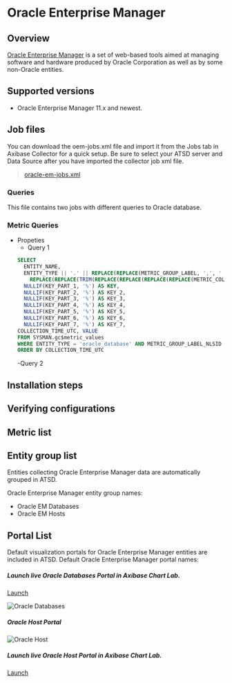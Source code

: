 # Oracle Enterprise Manager
## Overview
[Oracle Enterprise
Manager](http://www.oracle.com/us/products/enterprise-manager/index.html "Oracle Enterprise Manager") is
a set of web-based tools aimed at managing software and hardware
produced by Oracle Corporation as well as by some non-Oracle entities.

## Supported versions

- Oracle Enterprise Manager 11.x and newest.

## Job files

You can download the oem-jobs.xml file and import it from the Jobs tab in Axibase Collector for a quick setup. Be sure to select your ATSD server and Data Source after you have imported the collector job xml file.
> [oracle-em-jobs.xml](oracle-em-job.xml)

### Queries

This file contains two jobs with different queries to Oracle database.

### Metric Queries

- Propeties
    - Query 1
    ```SQL
    SELECT
      ENTITY_NAME,
      ENTITY_TYPE || '.' || REPLACE(REPLACE(METRIC_GROUP_LABEL, ',', ' '), ' ', '_') || '.' ||
        REPLACE(REPLACE(TRIM(REPLACE(REPLACE(REPLACE(REPLACE(METRIC_COLUMN_LABEL, ' - ', '-'), ',', ' '), ')', ' '), '(', ' ')), ' ', '_'), '__', '_') AS METRIC,
      NULLIF(KEY_PART_1, '%') AS KEY,
      NULLIF(KEY_PART_2, '%') AS KEY_2,
      NULLIF(KEY_PART_3, '%') AS KEY_3,
      NULLIF(KEY_PART_4, '%') AS KEY_4,
      NULLIF(KEY_PART_5, '%') AS KEY_5,
      NULLIF(KEY_PART_6, '%') AS KEY_6,
      NULLIF(KEY_PART_7, '%') AS KEY_7,
  COLLECTION_TIME_UTC, VALUE
  FROM SYSMAN.gc$metric_values
  WHERE ENTITY_TYPE = 'oracle_database' AND METRIC_GROUP_LABEL_NLSID IS NOT NULL AND COLLECTION_TIME_UTC >= ?
  ORDER BY COLLECTION_TIME_UTC
    ```
    -Query 2


## Installation steps


## Verifying configurations


## Metric list


## Entity group list
Entities collecting Oracle Enterprise Manager data are automatically grouped in ATSD.

Oracle Enterprise Manager entity group names:

- Oracle EM Databases
- Oracle EM Hosts


## Portal List
Default visualization portals for Oracle Enterprise Manager entities are included in ATSD.
Default Oracle Enterprise Manager portal names:
##### Launch live Oracle Databases Portal in Axibase Chart Lab.

[Launch](http://axibase.com/chartlab/32a3fe3e)

![](./test_files/oracle_databases_poral3.png "Oracle Databases")

##### Oracle Host Portal
![](./test_files/oracle_host_portal.png "Oracle Host")

##### Launch live Oracle Host Portal in Axibase Chart Lab.

[Launch](http://axibase.com/chartlab/32a3fe3e/2/)

